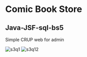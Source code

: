 # Comic Book Store
## Java-JSF-sql-bs5
Simple CRUP web for admin

![s3q1](https://github.com/user-attachments/assets/f63b88d5-ff6f-4a37-9bda-32179ecf5c66)
![s3q12](https://github.com/user-attachments/assets/6041a7a4-ba7e-46c1-a9fa-a36d7a339795)
